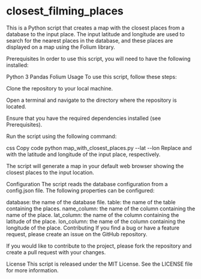 # closest_filming_places
This is a Python script that creates a map with the closest places from a database to the input place. The input latitude and longitude are used to search for the nearest places in the database, and these places are displayed on a map using the Folium library.

Prerequisites
In order to use this script, you will need to have the following installed:

Python 3
Pandas
Folium
Usage
To use this script, follow these steps:

Clone the repository to your local machine.

Open a terminal and navigate to the directory where the repository is located.

Ensure that you have the required dependencies installed (see Prerequisites).

Run the script using the following command:

css
Copy code
python map_with_closest_places.py --lat <latitude> --lon <longitude>
Replace <latitude> and <longitude> with the latitude and longitude of the input place, respectively.

The script will generate a map in your default web browser showing the closest places to the input location.

Configuration
The script reads the database configuration from a config.json file. The following properties can be configured:

database: the name of the database file.
table: the name of the table containing the places.
name_column: the name of the column containing the name of the place.
lat_column: the name of the column containing the latitude of the place.
lon_column: the name of the column containing the longitude of the place.
Contributing
If you find a bug or have a feature request, please create an issue on the GitHub repository.

If you would like to contribute to the project, please fork the repository and create a pull request with your changes.

License
This script is released under the MIT License. See the LICENSE file for more information.
